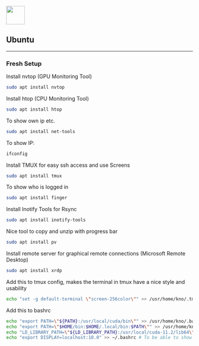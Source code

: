 <img src="https://upload.wikimedia.org/wikipedia/commons/9/9e/UbuntuCoF.svg" width=50px></img>
## Ubuntu

---

### Fresh Setup

Install nvtop (GPU Monitoring Tool)
```bash
sudo apt install nvtop
```
Install htop (CPU Monitoring Tool)
```bash
sudo apt install htop
```

To show own ip etc.
```bash
sudo apt install net-tools
```
To show IP:
```bash
ifconfig
```

Install TMUX for easy ssh access and use Screens
```bash
sudo apt install tmux
```

To show who is logged in
```bash
sudo apt install finger
```

Install Inotify Tools for Rsync
```bash
sudo apt install inotify-tools
```

Nice tool to copy and unzip with progress bar
```bash
sudo apt install pv
```

Install remote server for graphical remote connections (Microsoft Remote Desktop)
```bash
sudo apt install xrdp
```

Add this to tmux config, makes the terminal in tmux have a nice style and usability
```bash
echo "set -g default-terminal \"screen-256color\"" >> /usr/home/kno/.tmux.conf
```

Add this to bashrc
```bash
echo "export PATH=\"${PATH}:/usr/local/cuda/bin\"" >> /usr/home/kno/.bashrc # Set Cuda Path
echo "export PATH=\"$HOME/bin:$HOME/.local/bin:$PATH\"" >> /usr/home/kno/.bashrc
echo "LD_LIBRARY_PATH=\"${LD_LIBRARY_PATH}:/usr/local/cuda-11.2/lib64\"" >> /usr/home/kno/.bashrc # Set Cuda Version
echo "export DISPLAY=localhost:10.0" >> ~/.bashrc # To be able to show window on other machine
```


